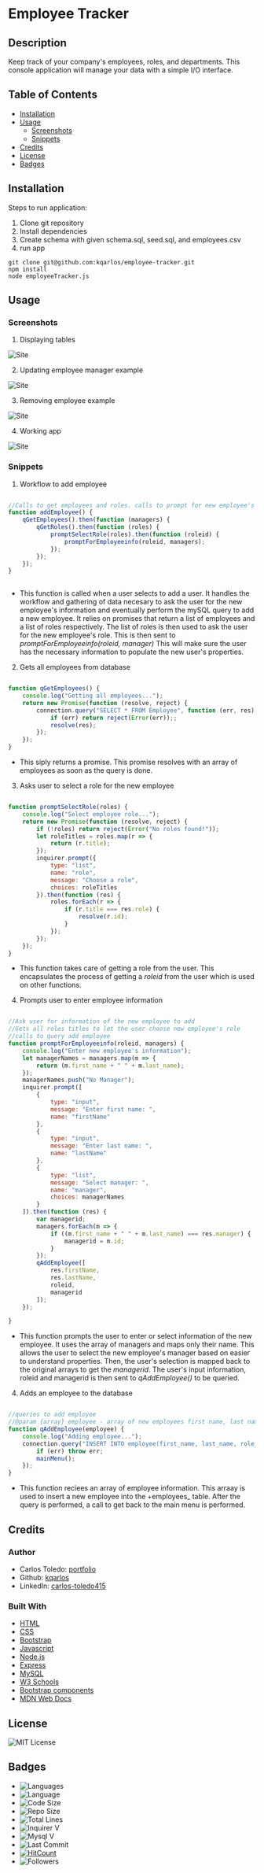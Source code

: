 # Employee Tracker

## Description

Keep track of your company's employees, roles, and departments. This console application will manage your data with a simple I/O interface.

## Table of Contents

* [Installation](#installation)
* [Usage](#usage)
    * [Screenshots](#screenshots)
    * [Snippets](#snippets)
* [Credits](#credits)
* [License](#license)
* [Badges](#Badges)


## Installation

Steps to run application:
1. Clone git repository
2. Install dependencies
3. Create schema with given schema.sql, seed.sql, and employees.csv
4. run app

```
git clone git@github.com:kqarlos/employee-tracker.git
npm install
node employeeTracker.js

```
## Usage

### Screenshots

1. Displaying tables

![Site](assets/images/tables.png)

2. Updating employee manager example

![Site](assets/images/updatemanager.png)

3. Removing employee example

![Site](assets/images/removee.png)

4. Working app

![Site](assets/images/live.gif)

### Snippets


1. Workflow to add employee

```javascript

//Calls to get employees and roles. calls to prompt for new employee's info
function addEmployee() {
    qGetEmployees().then(function (managers) {
        qGetRoles().then(function (roles) {
            promptSelectRole(roles).then(function (roleid) {
                promptForEmployeeinfo(roleid, managers);
            });
        });
    });
}
    
```
* This function is called when a user selects to add a user. It handles the workflow and gathering of data necesary to ask the user for the new employee's information and eventually perform the mySQL query to add a new employee. It relies on promises that return a list of employees and a list of roles respectively. The list of roles is then used to ask the user for the new employee's role. This is then sent to _promptForEmployeeinfo(roleid, manager)_ This will make sure the user has the necessary information to populate the new user's properties.

2. Gets all employees from database

```javascript

function qGetEmployees() {
    console.log("Getting all employees...");
    return new Promise(function (resolve, reject) {
        connection.query("SELECT * FROM Employee", function (err, res) {
            if (err) return reject(Error(err));;
            resolve(res);
        });
    });
}

```
* This siply returns a promise. This promise resolves with an array of employees as soon as the query is done. 

3. Asks user to select a role for the new employee

```javascript

function promptSelectRole(roles) {
    console.log("Select employee role...");
    return new Promise(function (resolve, reject) {
        if (!roles) return reject(Error("No roles found!"));
        let roleTitles = roles.map(r => {
            return (r.title);
        });
        inquirer.prompt({
            type: "list",
            name: "role",
            message: "Choose a role",
            choices: roleTitles
        }).then(function (res) {
            roles.forEach(r => {
                if (r.title === res.role) {
                    resolve(r.id);
                }
            });
        });
    });
}

```
* This function takes care of getting a role from the user. This encapsulates the process of getting a _roleid_ from the user which is used on other functions.

4. Prompts user to enter employee information

```javascript

//Ask user for information of the new employee to add
//Gets all roles titles to let the user choose new employee's role
//calls to query add employee
function promptForEmployeeinfo(roleid, managers) {
    console.log("Enter new employee's information");
    let managerNames = managers.map(m => {
        return (m.first_name + " " + m.last_name);
    });
    managerNames.push("No Manager");
    inquirer.prompt([
        {
            type: "input",
            message: "Enter first name: ",
            name: "firstName"
        },
        {
            type: "input",
            message: "Enter last name: ",
            name: "lastName"
        },
        {
            type: "list",
            message: "Select manager: ",
            name: "manager",
            choices: managerNames
        }
    ]).then(function (res) {
        var managerid;
        managers.forEach(m => {
            if ((m.first_name + " " + m.last_name) === res.manager) {
                managerid = m.id;
            }
        });
        qAddEmployee([
            res.firstName,
            res.lastName,
            roleid,
            managerid
        ]);
    });

}

```
* This function prompts the user to enter or select information of the new employee. It uses the array of managers and maps only their  name. This allows the user to select the new employee's manager based on easier to understand properties. Then, the user's selection is mapped back to the original arrays to get the _managerid_. The user's input information, roleid and managerid is then sent to _qAddEmployee()_ to be queried.

4. Adds an employee to the database

```javascript

//queries to add employee
//@param {array} employee - array of new employees first name, last name and roleid
function qAddEmployee(employee) {
    console.log("Adding employee...");
    connection.query("INSERT INTO employee(first_name, last_name, role_id, manager_id) VALUES (?, ?, ?, ?)", employee, function (err, res) {
        if (err) throw err;
        mainMenu();
    });
}

```
* This function reciees an array of employee information. This arraay is used to insert a new employee into the +employees_ table. After the query is performed, a call to get back to the main menu is performed.

## Credits

### Author

- Carlos Toledo: [portfolio](https://professional-portfolio2020.herokuapp.com/)
- Github: [kqarlos](https://www.github.com/kqarlos)
- LinkedIn: [carlos-toledo415](https://www.linkedin.com/in/carlos-toledo415/)

### Built With

* [HTML](https://developer.mozilla.org/en-US/docs/Web/HTML)
* [CSS](https://developer.mozilla.org/en-US/docs/Web/CSS)
* [Bootstrap](https://getbootstrap.com/)
* [Javascript](https://www.javascript.com/)
* [Node.js](https://nodejs.org/en/)
* [Express](https://www.npmjs.com/package/express)
* [MySQL](https://www.mysql.com/)
* [W3 Schools](https://www.w3schools.com/)
* [Bootstrap components](https://getbootstrap.com/docs/4.4/components/navbar/)
* [MDN Web Docs](https://developer.mozilla.org/en-US/docs/Web/API/Document_Object_Model)

## License

![MIT License](https://img.shields.io/github/license/kqarlos/employee-tracker)

## Badges

* ![Languages](https://img.shields.io/github/languages/count/kqarlos/employee-tracker)
* ![Language](https://img.shields.io/github/languages/top/kqarlos/employee-tracker)
* ![Code Size](https://img.shields.io/github/languages/code-size/kqarlos/employee-tracker)
* ![Repo Size](https://img.shields.io/github/repo-size/kqarlos/employee-tracker)
* ![Total Lines](https://img.shields.io/tokei/lines/github/kqarlos/employee-tracker)
* ![Inquirer V](https://img.shields.io/github/package-json/dependency-version/kqarlos/employee-tracker/inquirer)
* ![Mysql V](https://img.shields.io/github/package-json/dependency-version/kqarlos/employee-tracker/mysql)
* ![Last Commit](https://img.shields.io/github/last-commit/kqarlos/employee-tracker)
* [![HitCount](http://hits.dwyl.com/kqarlos/employee-tracker.svg)](http://hits.dwyl.com/kqarlos/employee-tracker)
* ![Followers](https://img.shields.io/github/followers/kqarlos?style=social)
